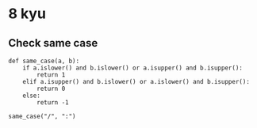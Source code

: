 8 kyu
==========


## Check same case

```Py
def same_case(a, b): 
    if a.islower() and b.islower() or a.isupper() and b.isupper():
        return 1
    elif a.isupper() and b.islower() or a.islower() and b.isupper():
        return 0
    else:
        return -1
    
same_case("/", ":")
```
